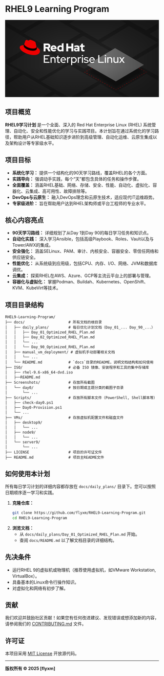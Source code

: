 # RHEL9 Learning Program

![image](Screenshots/redhat.png)<br>

## 项目概览

**RHEL9学习计划** 是一个全面、深入的 Red Hat Enterprise Linux (RHEL) 系统管理、自动化、安全和性能优化的学习与实践项目。本计划旨在通过系统化的学习路径，帮助用户从RHEL基础知识逐步进阶到高级管理、自动化运维、云原生集成以及架构设计等专家级水平。

## 项目目标

*   **系统化学习：** 提供一个结构化的90天学习路线，覆盖RHEL的各个方面。
*   **实践导向：** 强调动手实践，每个“天”都包含具体的任务和操作步骤。
*   **全面覆盖：** 涵盖RHEL基础、网络、存储、安全、性能、自动化、虚拟化、容器化、云集成、高可用性、故障排除等。
*   **DevOps与云原生：** 融入DevOps理念和云原生技术，适应现代IT运维趋势。
*   **专家级进阶：** 旨在帮助用户达到RHEL架构师或平台工程师的专业水平。

## 核心内容亮点

*   **90天学习路线：** 详细规划了从Day 1到Day 90的每日学习任务和知识点。
*   **自动化实践：** 深入学习Ansible，包括高级Playbook、Roles、Vault以及与Tower/AWX的集成。
*   **安全强化：** 涵盖SELinux、PAM、审计、内核安全、容器安全、零信任网络和供应链安全。
*   **性能优化：** 从系统级到应用级，包括CPU、内存、I/O、网络、JVM和数据库调优。
*   **云集成：** 探索RHEL在AWS、Azure、GCP等主流云平台上的部署与管理。
*   **容器化与虚拟化：** 掌握Podman、Buildah、Kubernetes、OpenShift、KVM、KubeVirt等技术。

## 项目目录结构

```
RHEL9-Learning-Program/
├── docs/                    # 所有文档的根目录
│   ├── daily_plans/         # 每日优化计划文档（Day_01_... Day_90_...）
│   │   ├── Day_01_Optimized_RHEL_Plan.md
│   │   ├── Day_02_Optimized_RHEL_Plan.md
│   │   └── ...
│   │   └── Day_90_Optimized_RHEL_Plan.md
│   ├── manual_vm_deployment/ # 虚拟机手动部署相关文档
│   │   └── ...
│   └── README.md            # `docs`目录的README，说明文档结构和如何使用
├── ISO/                     # 必备 ISO 镜像、安装程序和工具的集中存储库
│   ├── rhel-9.6-x86_64-dvd.iso
│   ├──README.md
├── Screenshots/             # 存放所有截图
│   └── day0/                # 按日期或主题分类的截图子目录
│       └── ...
├── Scripts/                 # 存放所有脚本文件（PowerShell, Shell脚本等）
│   ├── check-day0.ps1
│   ├── Day0-Provision.ps1
│   └── ...
├── VMs/                     # 存放虚拟机配置文件和磁盘文件
│   ├── desktop9/
│   │   └── ...
│   ├── node9/
│   │   └── ...
│   └── server9/
│       └── ...
├── LICENSE                  # 项目的许可证文件
├── README.md                # 项目主README文件
```

## 如何使用本计划

所有每日学习计划的详细内容都存放在 `docs/daily_plans/` 目录下。您可以按照日期顺序逐一学习和实践。

1.  **克隆仓库：**
    ```bash
    git clone https://github.com/flyxm/RHEL9-Learning-Program.git
    cd RHEL9-Learning-Program
    ```
2.  **浏览文档：**
    *   从 `docs/daily_plans/Day_01_Optimized_RHEL_Plan.md` 开始。
    *   查阅 `docs/README.md` 以了解文档目录的详细结构。

## 先决条件

*   运行RHEL 9的虚拟机或物理机（推荐使用虚拟机，如VMware Workstation, VirtualBox）。
*   具备基本的Linux命令行操作知识。
*   对虚拟化和网络有初步了解。

## 贡献

我们欢迎并鼓励社区贡献！如果您有任何改进建议、发现错误或想添加新的内容，请参阅我们的 [CONTRIBUTING.md](CONTRIBUTING.md) 文件。

## 许可证

本项目采用 [MIT License](LICENSE) 开放源代码。

---

**版权所有 © 2025 [flyxm]**